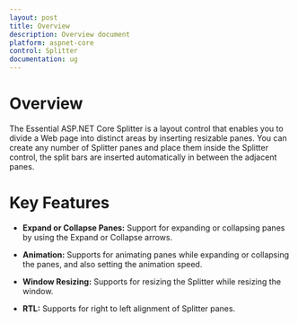 ```yaml
---
layout: post
title: Overview
description: Overview document
platform: aspnet-core
control: Splitter 
documentation: ug
---
```


# Overview
The Essential ASP.NET Core Splitter is a layout control that enables you to divide a Web page into distinct areas by inserting resizable panes. You can create any number of Splitter panes and place them inside the Splitter control, the split bars are inserted automatically in between the adjacent panes.

# Key Features

* **Expand or Collapse Panes:** Support for expanding or collapsing panes by using the Expand or Collapse arrows.

* **Animation:** Supports for animating panes while expanding or collapsing the panes, and also setting the animation speed.

* **Window Resizing:** Supports for resizing the Splitter while resizing the window.

* **RTL:** Supports for right to left alignment of Splitter panes.
